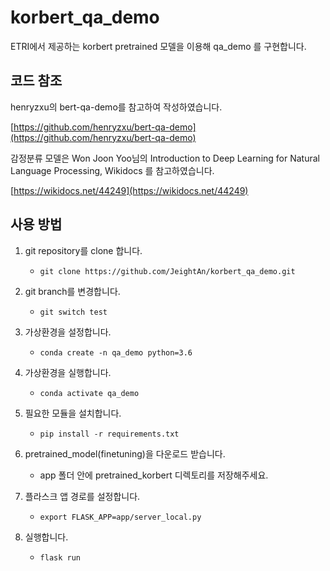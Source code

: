 # korbert_qa_demo
ETRI에서 제공하는 korbert pretrained 모델을 이용해 qa_demo 를 구현합니다.

## 코드 참조
henryzxu의 bert-qa-demo를 참고하여 작성하였습니다.

[https://github.com/henryzxu/bert-qa-demo](https://github.com/henryzxu/bert-qa-demo)

감정분류 모델은 Won Joon Yoo님의 Introduction to Deep Learning for Natural Language Processing, Wikidocs 를 참고하였습니다.

[https://wikidocs.net/44249](https://wikidocs.net/44249)

## 사용 방법
1. git repository를 clone 합니다.  
    - `git clone https://github.com/JeightAn/korbert_qa_demo.git`

2. git branch를 변경합니다.
    - `git switch test`
    
3. 가상환경을 설정합니다.
    - `conda create -n qa_demo python=3.6`

4. 가상환경을 실행합니다.
    - `conda activate qa_demo`

5. 필요한 모듈을 설치합니다.
    - `pip install -r requirements.txt`

6. pretrained_model(finetuning)을 다운로드 받습니다.
    - app 폴더 안에 pretrained_korbert 디렉토리를 저장해주세요.

7. 플라스크 앱 경로를 설정합니다.
    - `export FLASK_APP=app/server_local.py`

8. 실행합니다.
    - `flask run`
